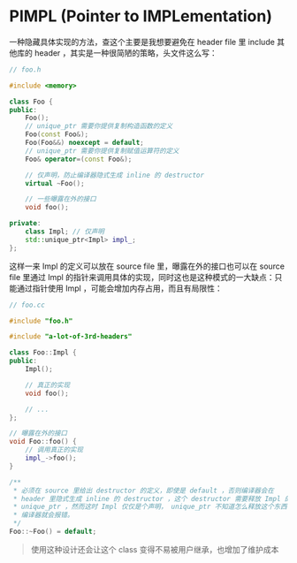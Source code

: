 # PIMPL (Pointer to IMPLementation)

一种隐藏具体实现的方法，查这个主要是我想要避免在 header file 里 include 其他库的 header ，其实是一种很简陋的策略，头文件这么写：

```c++
// foo.h

#include <memory>

class Foo {
public:
    Foo();
    // unique_ptr 需要你提供复制构造函数的定义
    Foo(const Foo&);
    Foo(Foo&&) noexcept = default;
    // unique_ptr 需要你提供复制赋值运算符的定义
    Foo& operator=(const Foo&);

    // 仅声明，防止编译器隐式生成 inline 的 destructor
    virtual ~Foo();

    // 一些曝露在外的接口
    void foo();

private:
    class Impl; // 仅声明
    std::unique_ptr<Impl> impl_;
};
```

这样一来 Impl 的定义可以放在 source file 里，曝露在外的接口也可以在 source file 里通过 Impl 的指针来调用具体的实现，同时这也是这种模式的一大缺点：只能通过指针使用 Impl ，可能会增加内存占用，而且有局限性：

```c++
// foo.cc

#include "foo.h"

#include "a-lot-of-3rd-headers"

class Foo::Impl {
public:
    Impl();

    // 真正的实现
    void foo();

    // ...
};

// 曝露在外的接口
void Foo::foo() {
    // 调用真正的实现
    impl_->foo();
}

/**
 * 必须在 source 里给出 destructor 的定义，即使是 default ，否则编译器会在
 * header 里隐式生成 inline 的 destructor ，这个 destructor 需要释放 Impl 的
 * unique_ptr ，然而这时 Impl 仅仅是个声明， unique_ptr 不知道怎么释放这个东西，
 * 编译器就会报错。
 */
Foo::~Foo() = default;
```

> 使用这种设计还会让这个 class 变得不易被用户继承，也增加了维护成本
